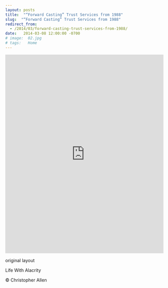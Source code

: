 ```yaml
---
layout: posts
title:  "“Forward Casting” Trust Services from 1988"
slug:  "“Forward Casting” Trust Services from 1988"
redirect_from:
  - /2014/03/forward-casting-trust-services-from-1988/
date:   2014-03-08 12:00:00 -0700
# image:  02.jpg
# tags:   Home
---
```


<iframe src="https://www.facebook.com/plugins/post.php?href=https%3A%2F%2Fwww.facebook.com%2Fphoto.php%3Ffbid%3D10152279839805540%26set%3Da.10151448135285540%26type%3D3&show_text=true&width=500" width="500" height="628" style="border:none;overflow:hidden" scrolling="no" frameborder="0" allowfullscreen="true" allow="autoplay; clipboard-write; encrypted-media; picture-in-picture; web-share"></iframe>


original layout

Life With Alacrity

© Christopher Allen


